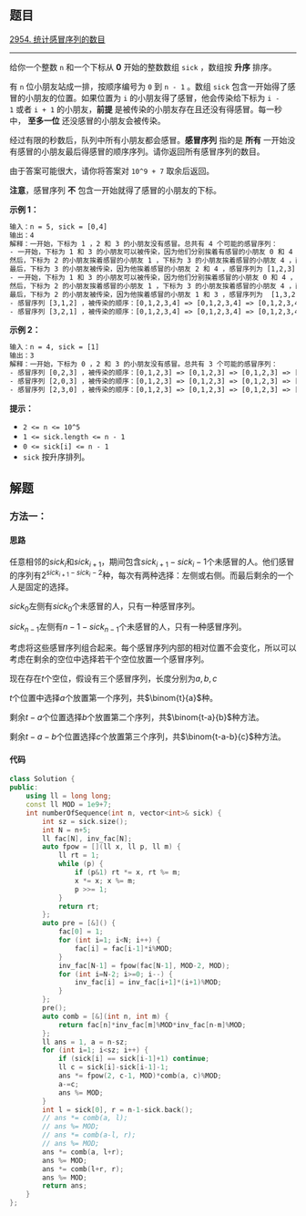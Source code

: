 ## 题目

[2954. 统计感冒序列的数目](https://leetcode.cn/problems/count-the-number-of-infection-sequences/description/)

---

给你一个整数 `n` 和一个下标从 **0** 开始的整数数组 `sick` ，数组按 **升序** 排序。

有 `n` 位小朋友站成一排，按顺序编号为 `0` 到 `n - 1` 。数组 `sick` 包含一开始得了感冒的小朋友的位置。如果位置为 `i` 的小朋友得了感冒，他会传染给下标为 `i - 1` 或者 `i + 1` 的小朋友，**前提** 是被传染的小朋友存在且还没有得感冒。每一秒中， **至多一位** 还没感冒的小朋友会被传染。

经过有限的秒数后，队列中所有小朋友都会感冒。**感冒序列** 指的是 **所有** 一开始没有感冒的小朋友最后得感冒的顺序序列。请你返回所有感冒序列的数目。

由于答案可能很大，请你将答案对 `10^9 + 7` 取余后返回。

**注意**，感冒序列 **不** 包含一开始就得了感冒的小朋友的下标。

  

**示例 1：**

```txt
输入：n = 5, sick = [0,4]
输出：4
解释：一开始，下标为 1 ，2 和 3 的小朋友没有感冒。总共有 4 个可能的感冒序列：
- 一开始，下标为 1 和 3 的小朋友可以被传染，因为他们分别挨着有感冒的小朋友 0 和 4 ，令下标为 1 的小朋友先被传染。
然后，下标为 2 的小朋友挨着感冒的小朋友 1 ，下标为 3 的小朋友挨着感冒的小朋友 4 ，两位小朋友都可以被传染，令下标为 2 的小朋友被传染。
最后，下标为 3 的小朋友被传染，因为他挨着感冒的小朋友 2 和 4 ，感冒序列为 [1,2,3] 。
- 一开始，下标为 1 和 3 的小朋友可以被传染，因为他们分别挨着感冒的小朋友 0 和 4 ，令下标为 1 的小朋友先被传染。
然后，下标为 2 的小朋友挨着感冒的小朋友 1 ，下标为 3 的小朋友挨着感冒的小朋友 4 ，两位小朋友都可以被传染，令下标为 3 的小朋友被传染。
最后，下标为 2 的小朋友被传染，因为他挨着感冒的小朋友 1 和 3 ，感冒序列为  [1,3,2] 。
- 感冒序列 [3,1,2] ，被传染的顺序：[0,1,2,3,4] => [0,1,2,3,4] => [0,1,2,3,4] => [0,1,2,3,4] 。
- 感冒序列 [3,2,1] ，被传染的顺序：[0,1,2,3,4] => [0,1,2,3,4] => [0,1,2,3,4] => [0,1,2,3,4] 。
```

**示例 2：**

```txt
输入：n = 4, sick = [1]
输出：3
解释：一开始，下标为 0 ，2 和 3 的小朋友没有感冒。总共有 3 个可能的感冒序列：
- 感冒序列 [0,2,3] ，被传染的顺序：[0,1,2,3] => [0,1,2,3] => [0,1,2,3] => [0,1,2,3] 。
- 感冒序列 [2,0,3] ，被传染的顺序：[0,1,2,3] => [0,1,2,3] => [0,1,2,3] => [0,1,2,3] 。
- 感冒序列 [2,3,0] ，被传染的顺序：[0,1,2,3] => [0,1,2,3] => [0,1,2,3] => [0,1,2,3] 。
```
  

**提示：**

-   `2 <= n <= 10^5`
-   `1 <= sick.length <= n - 1`
-   `0 <= sick[i] <= n - 1`
-   `sick` 按升序排列。

  

## 解题

### 方法一：

#### 思路

任意相邻的$sick_i$和$sick_{i+1}$，期间包含$sick_{i+1}-sick_{i}-1$个未感冒的人。他们感冒的序列有$2^{sick_{i+1}-sick_{i}-2}$种，每次有两种选择：左侧或右侧。而最后剩余的一个人是固定的选择。

$sick_0$左侧有$sick_0$个未感冒的人，只有一种感冒序列。

$sick_{n-1}$左侧有$n-1-sick_{n-1}$个未感冒的人，只有一种感冒序列。

考虑将这些感冒序列组合起来。每个感冒序列内部的相对位置不会变化，所以可以考虑在剩余的空位中选择若干个空位放置一个感冒序列。

现在存在$t$个空位，假设有三个感冒序列，长度分别为$a,b,c$

$t$个位置中选择$a$个放置第一个序列，共$\binom{t}{a}$种。

剩余$t-a$个位置选择$b$个放置第二个序列，共$\binom{t-a}{b}$种方法。

剩余$t-a-b$个位置选择$c$个放置第三个序列，共$\binom{t-a-b}{c}$种方法。


#### 代码

```C++
class Solution {
public:
    using ll = long long;
    const ll MOD = 1e9+7;
    int numberOfSequence(int n, vector<int>& sick) {
        int sz = sick.size();
        int N = n+5;
        ll fac[N], inv_fac[N];
        auto fpow = [](ll x, ll p, ll m) {
            ll rt = 1;
            while (p) {
                if (p&1) rt *= x, rt %= m;
                x *= x; x %= m;
                p >>= 1;
            }
            return rt;
        };
        auto pre = [&]() {
            fac[0] = 1;
            for (int i=1; i<N; i++) {
                fac[i] = fac[i-1]*i%MOD;
            }
            inv_fac[N-1] = fpow(fac[N-1], MOD-2, MOD);
            for (int i=N-2; i>=0; i--) {
                inv_fac[i] = inv_fac[i+1]*(i+1)%MOD;
            }
        };
        pre();
        auto comb = [&](int n, int m) {
            return fac[n]*inv_fac[m]%MOD*inv_fac[n-m]%MOD;
        };
        ll ans = 1, a = n-sz;
        for (int i=1; i<sz; i++) {
            if (sick[i] == sick[i-1]+1) continue;
            ll c = sick[i]-sick[i-1]-1;
            ans *= fpow(2, c-1, MOD)*comb(a, c)%MOD;
            a-=c;
            ans %= MOD;
        }
        int l = sick[0], r = n-1-sick.back();
        // ans *= comb(a, l);
        // ans %= MOD;
        // ans *= comb(a-l, r);
        // ans %= MOD;
        ans *= comb(a, l+r);
        ans %= MOD;
        ans *= comb(l+r, r);
        ans %= MOD;
        return ans;
    }
};
```
